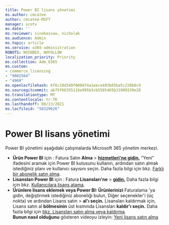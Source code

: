 ```yaml
---
title: Power BI lisans yönetimi
ms.author: cmcatee
author: cmcatee-MSFT
manager: scotv
ms.date: ''
ms.reviewer: sinakassaw, nicholak
ms.audience: Admin
ms.topic: article
ms.service: o365-administration
ROBOTS: NOINDEX, NOFOLLOW
localization_priority: Priority
ms.collection: Adm_O365
ms.custom:
- commerce_licensing
- "9002564"
- "4969"
ms.openlocfilehash: 6f6c10d349f000874a1eece493b05ba5c220b8c9
ms.sourcegitcommit: ab75f66355116e995b3cb5505465b31989339e28
ms.translationtype: MT
ms.contentlocale: tr-TR
ms.lasthandoff: 08/13/2021
ms.locfileid: "58329626"
---
```

# <a name="power-bi-license-management"></a>Power BI lisans yönetimi

Power BI yönetimi aşağıdaki çalışmalarda Microsoft 365 yönetim merkezi.

- **Ürün Power BI** için : Fatura Satın **Alma** \> **[hizmetleri'ne gidin.](https://go.microsoft.com/fwlink/p/?linkid=868433)** "Yeni" ifadesini aramak için Power BI kutusunu kullanın, ardından satın almak istediğiniz planı ve kullanıcı sayısını seçin. Daha fazla bilgi için bkz. [Farklı bir abonelik satın alma](https://docs.microsoft.com/microsoft-365/commerce/try-or-buy-microsoft-365#buy-a-different-subscription).
- **Lisansları Power BI** için : Fatura **Lisansları'ne**  >  **[gidin.](https://go.microsoft.com/fwlink/p/?linkid=842264)** Daha fazla bilgi için bkz. [Kullanıcılara lisans atama](https://docs.microsoft.com/microsoft-365/admin/manage/assign-licenses-to-users).
- **Ürünlere lisans eklemek veya Power BI: Ürünlerinizi** Faturalama 'ya gidin, değiştirmek istediğiniz aboneliği bulun, Diğer seçenekler'i (üç nokta) ve ardından Lisans satın   >  **[](https://go.microsoft.com/fwlink/p/?linkid=842054)** **al'ı seçin.**  Lisansları kaldırmak için, Lisans satın al **bölmesinin** üst kısmında Lisansları **kaldır'ı seçin.** Daha fazla bilgi için [bkz. Lisansları satın alma veya kaldırma](https://docs.microsoft.com/microsoft-365/commerce/licenses/buy-licenses).\
**Bunun nasıl olduğunu** gösteren videoyu izleyin: [Yeni lisans satın alma](https://go.microsoft.com/fwlink/p/?linkid=2154857)